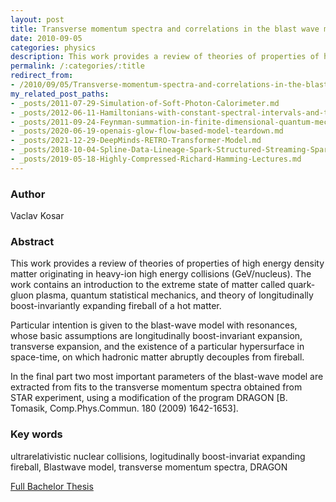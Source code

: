 ```yaml
---
layout: post
title: Transverse momentum spectra and correlations in the blast wave model with resonances
date: 2010-09-05
categories: physics
description: This work provides a review of theories of properties of high energy density matter originating in heavy-ion high energy collisions (GeV/nucleus).
permalink: /:categories/:title
redirect_from:
- /2010/09/05/Transverse-momentum-spectra-and-correlations-in-the-blast-wave-model-with-resonances.html
my_related_post_paths:
- _posts/2011-07-29-Simulation-of-Soft-Photon-Calorimeter.md
- _posts/2012-06-11-Hamiltonians-with-constant-spectral-intervals-and-time-dependent-perturbation.md
- _posts/2011-09-24-Feynman-summation-in-finite-dimensional-quantum-mechanics.md
- _posts/2020-06-19-openais-glow-flow-based-model-teardown.md
- _posts/2021-12-29-DeepMinds-RETRO-Transformer-Model.md
- _posts/2018-10-04-Spline-Data-Lineage-Spark-Structured-Streaming-Spark-AI-Summit-2018.md
- _posts/2019-05-18-Highly-Compressed-Richard-Hamming-Lectures.md
---
```





### Author
Vaclav Kosar

### Abstract
This work provides a review of theories of properties of high energy density matter originating in heavy-ion high energy collisions (GeV/nucleus). 
The work contains an introduction to the extreme state of matter called quark-gluon plasma, quantum statistical mechanics, and theory of longitudinally boost-invariantly expanding fireball of a hot matter. 

Particular intention is given to the blast-wave model with resonances, whose basic assumptions are longitudinally boost-invariant expansion, transverse expansion, and the existence of a particular hypersurface in space-time, on which hadronic matter abruptly decouples from fireball.

In the final part two most important parameters of the blast-wave model are extracted from fits to the transverse momentum spectra obtained from STAR experiment, using a modification of the program DRAGON [B. Tomasik, Comp.Phys.Commun.
180 (2009) 1642-1653].

### Key words
ultrarelativistic  nuclear  collisions,  logitudinally  boost-invariat  expanding fireball, Blastwave model, transverse momentum spectra, DRAGON

[Full Bachelor Thesis](https://physics.fjfi.cvut.cz/publications/ejcf/BP_Vaclav_Kosar.pdf)

